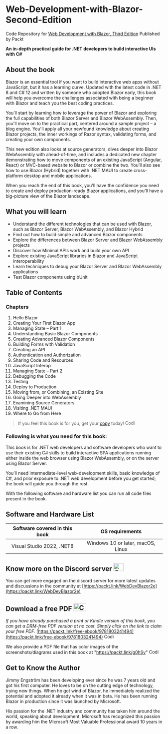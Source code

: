 # Web-Development-with-Blazor-Second-Edition
Code Repository for [Web Development with Blazor, Third Edition](https://www.packtpub.com/product/web-development-with-blazor-second-edition/9781803241494) Published by Packt

**An in-depth practical guide for .NET developers to build interactive UIs with C#**

## About the book

Blazor is an essential tool if you want to build interactive web apps without JavaScript, but it has a learning curve. Updated with the latest code in .NET 8 and C# 12 and written by someone who adopted Blazor early, this book will help you overcome the challenges associated with being a beginner with Blazor and teach you the best coding practices.

You’ll start by learning how to leverage the power of Blazor and exploring the full capabilities of both Blazor Server and Blazor WebAssembly. Then, you'll move on to the practical part, centered around a sample project – a blog engine. You'll apply all your newfound knowledge about creating Blazor projects, the inner workings of Razor syntax, validating forms, and creating your own components.

This new edition also looks at source generators, dives deeper into Blazor WebAssembly with ahead-of-time, and includes a dedicated new chapter demonstrating how to move components of an existing JavaScript (Angular, React) or MVC-based website to Blazor or combine the two. You’ll also see how to use Blazor (Hybrid) together with .NET MAUI to create cross-platform desktop and mobile applications.

When you reach the end of this book, you'll have the confidence you need to create and deploy production-ready Blazor applications, and you'll have a big-picture view of the Blazor landscape.

## What you will learn

- Understand the different technologies that can be used with Blazor, such as Blazor Server, Blazor WebAssembly, and Blazor Hybrid
- Find out how to build simple and advanced Blazor components
- Explore the differences between Blazor Server and Blazor WebAssembly projects
- Discover how Minimal APIs work and build your own API
- Explore existing JavaScript libraries in Blazor and JavaScript interoperability
- Learn techniques to debug your Blazor Server and Blazor WebAssembly applications
- Test Blazor components using bUnit

## Table of Contents
### Chapters
1. Hello Blazor 
2. Creating Your First Blazor App
3. Managing State – Part 1
4. Understanding Basic Blazor Components
5. Creating Advanced Blazor Components
6. Building Forms with Validation
7. Creating an API
8. Authentication and Authorization
9. Sharing Code and Resources
10. JavaScript Interop
11. Managing State – Part 2
12. Debugging the Code
13. Testing
14. Deploy to Production
15. Moving from, or Combining, an Existing Site
16. Going Deeper into WebAssembly
17. Examining Source Generators
18. Visiting .NET MAUI
19. Where to Go from Here

> If you feel this book is for you, get your [copy](https://www.amazon.com/Web-Development-Blazor-depth-interactive/dp/1803241497) today! <img alt="Coding" height="15" width="35"  src="https://media.tenor.com/ex_HDD_k5P8AAAAi/habbo-habbohotel.gif">

### Following is what you need for this book: ###
This book is for .NET web developers and software developers who want to use their existing C# skills to build interactive SPA applications running either inside the web browser using Blazor WebAssembly, or on the server using Blazor Server.

You’ll need intermediate-level web-development skills, basic knowledge of C#, and prior exposure to .NET web development before you get started; the book will guide you through the rest.

With the following software and hardware list you can run all code files present in the book.

## Software and Hardware List

| Software covered in this book  | OS requirements    |
| :---: | :---: |
| Visual Studio 2022, .NET8  |  Windows 10 or later, macOS, Linux  |

## Know more on the Discord server <img alt="Coding" height="25" width="32"  src="https://cliply.co/wp-content/uploads/2021/08/372108630_DISCORD_LOGO_400.gif">

You can get more engaged on the discord server for more latest updates and discussions in the community at [https://packt.link/WebDevBlazor2e](https://packt.link/WebDevBlazor2e) 

## Download a free PDF <img alt="Coding" height="25" width="40" src="https://emergency.com.au/wp-content/uploads/2021/03/free.gif">

_If you have already purchased a print or Kindle version of this book, you can get a DRM-free PDF version at no cost. Simply click on the link to claim your free PDF._
[https://packt.link/free-ebook/9781803241494](https://packt.link/free-ebook/9781803241494) <img alt="Coding" height="15" width="35"  src="https://media.tenor.com/ex_HDD_k5P8AAAAi/habbo-habbohotel.gif">

We also provide a PDF file that has color images of the screenshots/diagrams used in this book at "https://packt.link/g0hSv" <img alt="Coding" height="15" width="35"  src="https://media.tenor.com/ex_HDD_k5P8AAAAi/habbo-habbohotel.gif">

## Get to Know the Author

Jimmy Engström has been developing ever since he was 7 years old and got his first computer. He loves to be on the cutting edge of technology, trying new things. When he got wind of Blazor, he immediately realized the potential and adopted it already when it was in beta. He has been running Blazor in production since it was launched by Microsoft.

His passion for the .NET industry and community has taken him around the world, speaking about development. Microsoft has recognized this passion by awarding him the Microsoft Most Valuable Professional award 10 years in a row.
